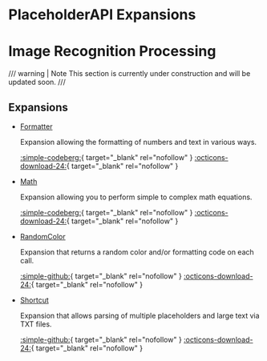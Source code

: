 # PlaceholderAPI Expansions

# Image Recognition Processing

/// warning | Note
This section is currently under construction and will be updated soon.
///

## Expansions

<div class="grid cards" markdown>

-   [Formatter](formatter/index.md)
    
    Expansion allowing the formatting of numbers and text in various ways.
    
    [:simple-codeberg:](https://codeberg.org/Andre601/Formatter-Expansion){ target="_blank" rel="nofollow" } 
    [:octicons-download-24:](https://api.extendedclip.com/expansions/formatter){ target="_blank" rel="nofollow" }

-   [Math](math/index.md)
    
    Expansion allowing you to perform simple to complex math equations.
    
    [:simple-codeberg:](https://codeberg.org/Andre601/Math-Expansion){ target="_blank" rel="nofollow" } 
    [:octicons-download-24:](https://api.extendedclip.com/expansions/math){ target="_blank" rel="nofollow" }

-   [RandomColor](randomcolor/index.md)
    
    Expansion that returns a random color and/or formatting code on each call.
    
    [:simple-github:](https://github.com/Andre601/RandomColor-Expansion){ target="_blank" rel="nofollow" } 
    [:octicons-download-24:](https://api.extendedclip.com/expansions/randomcolor){ target="_blank" rel="nofollow" }

-   [Shortcut](shortcut/index.md)
    
    Expansion that allows parsing of multiple placeholders and large text via TXT files.
    
    [:simple-github:](https://github.com/Andre601/Shortcut-Expansion){ target="_blank" rel="nofollow" } 
    [:octicons-download-24:](https://api.extendedclip.com/expansions/shortcut){ target="_blank" rel="nofollow" }

</div>